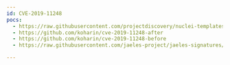```yaml
---
id: CVE-2019-11248
pocs:
  - https://raw.githubusercontent.com/projectdiscovery/nuclei-templates/master/cves/2019/CVE-2019-11248.yaml
  - https://github.com/koharin/cve-2019-11248-after
  - https://github.com/koharin/cve-2019-11248-before
  - https://raw.githubusercontent.com/jaeles-project/jaeles-signatures/master/cves/kubelet-pprof-exposed-cve-2019-11248.yaml

---
```

